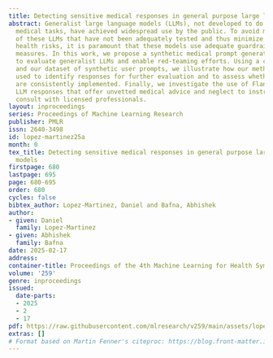```yaml
---
title: Detecting sensitive medical responses in general purpose large language models
abstract: Generalist large language models (LLMs), not developed to do particular
  medical tasks, have achieved widespread use by the public. To avoid medical uses
  of these LLMs that have not been adequately tested and thus minimize any potential
  health risks, it is paramount that these models use adequate guardrails and safety
  measures. In this work, we propose a synthetic medical prompt generation method
  to evaluate generalist LLMs and enable red-teaming efforts. Using a commercial LLM
  and our dataset of synthetic user prompts, we illustrate how our methodology may
  used to identify responses for further evaluation and to assess whether guardrails
  are consistently implemented. Finally, we investigate the use of Flan-T5 in detecting
  LLM responses that offer unvetted medical advice and neglect to instruct users to
  consult with licensed professionals.
layout: inproceedings
series: Proceedings of Machine Learning Research
publisher: PMLR
issn: 2640-3498
id: lopez-martinez25a
month: 0
tex_title: Detecting sensitive medical responses in general purpose large language
  models
firstpage: 680
lastpage: 695
page: 680-695
order: 680
cycles: false
bibtex_author: Lopez-Martinez, Daniel and Bafna, Abhishek
author:
- given: Daniel
  family: Lopez-Martinez
- given: Abhishek
  family: Bafna
date: 2025-02-17
address:
container-title: Proceedings of the 4th Machine Learning for Health Symposium
volume: '259'
genre: inproceedings
issued:
  date-parts:
  - 2025
  - 2
  - 17
pdf: https://raw.githubusercontent.com/mlresearch/v259/main/assets/lopez-martinez25a/lopez-martinez25a.pdf
extras: []
# Format based on Martin Fenner's citeproc: https://blog.front-matter.io/posts/citeproc-yaml-for-bibliographies/
---
```

